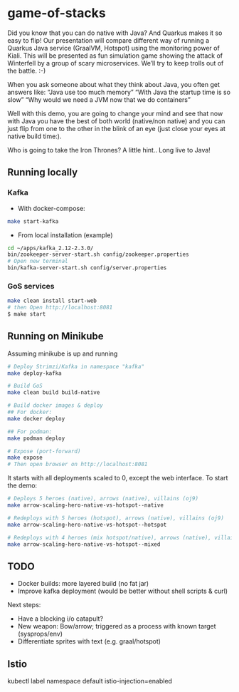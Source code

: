 # game-of-stacks
Did you know that you can do native with Java? And Quarkus makes it so easy to flip! Our presentation will compare different way of running a Quarkus Java service (GraalVM, Hotspot) using the monitoring power of Kiali. This will be presented as fun simulation game showing the attack of Winterfell by a group of scary microservices. We’ll try to keep trolls out of the battle. :-)

When you ask someone about what they think about Java, you often get answers like:
“Java use too much memory”
“With Java the startup time is so slow”
“Why would we need a JVM now that we do containers”

Well with this demo, you are going to change your mind and see that now with Java you have the best of both world (native/non native) and you can just flip from one to the other in the blink of an eye (just close your eyes at native build time:). 

Who is going to take the Iron Thrones?
A little hint.. Long live to Java!

## Running locally

### Kafka

- With docker-compose:

```bash
make start-kafka
```

- From local installation (example)

```bash
cd ~/apps/kafka_2.12-2.3.0/
bin/zookeeper-server-start.sh config/zookeeper.properties
# Open new terminal
bin/kafka-server-start.sh config/server.properties 
```

### GoS services

```bash
make clean install start-web
# then Open http://localhost:8081
$ make start
```


## Running on Minikube

Assuming minikube is up and running

```bash
# Deploy Strimzi/Kafka in namespace "kafka"
make deploy-kafka

# Build GoS
make clean build build-native

# Build docker images & deploy
## For docker:
make docker deploy

## For podman:
make podman deploy

# Expose (port-forward)
make expose
# Then open browser on http://localhost:8081
```

It starts with all deployments scaled to 0, except the web interface. To start the demo:

```bash
# Deploys 5 heroes (native), arrows (native), villains (oj9)
make arrow-scaling-hero-native-vs-hotspot--native

# Redeploys with 5 heroes (hotspot), arrows (native), villains (oj9)
make arrow-scaling-hero-native-vs-hotspot--hotspot

# Redeploys with 4 heroes (mix hotspot/native), arrows (native), villains (oj9)
make arrow-scaling-hero-native-vs-hotspot--mixed
```


## TODO

- Docker builds: more layered build (no fat jar)
- Improve kafka deployment (would be better without shell scripts & curl)

Next steps:
- Have a blocking i/o catapult?
- New weapon: Bow/arrow; triggered as a process with known target (sysprops/env)
- Differentiate sprites with text (e.g. graal/hotspot)

## Istio

kubectl label namespace default istio-injection=enabled

